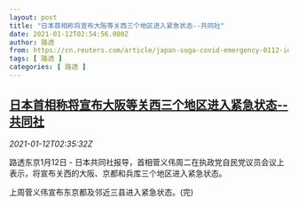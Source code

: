 ```yaml
---
layout: post
title: "日本首相称将宣布大阪等关西三个地区进入紧急状态--共同社"
date: 2021-01-12T02:54:56.000Z
author: 路透
from: https://cn.reuters.com/article/japan-suga-covid-emergency-0112-idCNKBS29H093
tags: [ 路透 ]
categories: [ 路透 ]
---
```

<!--1610420096000-->
[日本首相称将宣布大阪等关西三个地区进入紧急状态--共同社](https://cn.reuters.com/article/japan-suga-covid-emergency-0112-idCNKBS29H093)
------

<div>
<div><i>2021-01-12T02:35:32Z</i></div><p>路透东京1月12日 - 日本共同社报导，首相菅义伟周二在执政党自民党议员会议上表示，将宣布关西的大阪、京都和兵库三个地区进入紧急状态。</p><p>上周菅义伟宣布东京都及邻近三县进入紧急状态。(完)</p>
</div>
